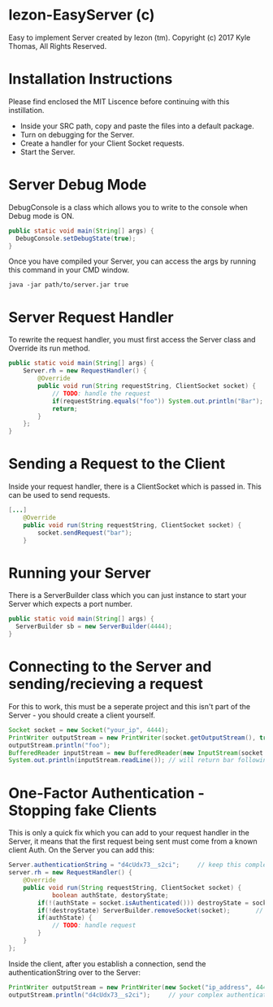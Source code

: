 # Iezon-EasyServer (c)
Easy to implement Server created by Iezon (tm). Copyright (c) 2017 Kyle Thomas, All Rights Reserved.

# Installation Instructions
Please find enclosed the MIT Liscence before continuing with this instillation.

- Inside your SRC path, copy and paste the files into a default package.
- Turn on debugging for the Server.
- Create a handler for your Client Socket requests.
- Start the Server.

# Server Debug Mode
DebugConsole is a class which allows you to write to the console when Debug mode is ON.

```java
public static void main(String[] args) {
  DebugConsole.setDebugState(true);
}
```

Once you have compiled your Server, you can access the args by running this command in your CMD window.

```batch
java -jar path/to/server.jar true
```

# Server Request Handler
To rewrite the request handler, you must first access the Server class and Override its run method.

```java
public static void main(String[] args) {
	Server.rh = new RequestHandler() {
		@Override
		public void run(String requestString, ClientSocket socket) {
			// TODO: handle the request
			if(requestString.equals("foo")) System.out.println("Bar");
			return;
		}
	};
}
```

# Sending a Request to the Client
Inside your request handler, there is a ClientSocket which is passed in. This can be used to send requests.

```java
[...]
	@Override
	public void run(String requestString, ClientSocket socket) {
		socket.sendRequest("bar");
	}
```

# Running your Server
There is a ServerBuilder class which you can just instance to start your Server which expects a port number.

```java
public static void main(String[] args) {
  ServerBuilder sb = new ServerBuilder(4444);
}
```

# Connecting to the Server and sending/recieving a request
For this to work, this must be a seperate project and this isn't part of the Server - you should create a client yourself.

```java
Socket socket = new Socket("your_ip", 4444);
PrintWriter outputStream = new PrintWriter(socket.getOutputStream(), true);
outputStream.println("foo");
BufferedReader inputStream = new BufferedReader(new InputStream(socket.getInputStream()));
System.out.println(inputStream.readLine()); // will return bar following the example
```
# One-Factor Authentication - Stopping fake Clients
This is only a quick fix which you can add to your request handler in the Server, it means that the first request being sent must come from a known client Auth. On the Server you can add this:

```java
Server.authenticationString = "d4cUdx73__s2ci";		// keep this complex!
server.rh = new RequestHandler() {
	@Override
	public void run(String requestString, ClientSocket socket) {
	        boolean authState, destoryState;
		if(!(authState = socket.isAuthenticated())) destroyState = socket.authenticate(requestString);
		if(!destroyState) ServerBuilder.removeSocket(socket);		// fake client, disconnect it
		if(authState) {
			// TODO: handle request
		}
	}
};
```

Inside the client, after you establish a connection, send the authenticationString over to the Server:

```java
PrintWriter outputStream = new PrintWriter(new Socket("ip_address", 4444).getOutputStream(), true);
outputStream.println("d4cUdx73__s2ci");		// your complex authentication string
```
